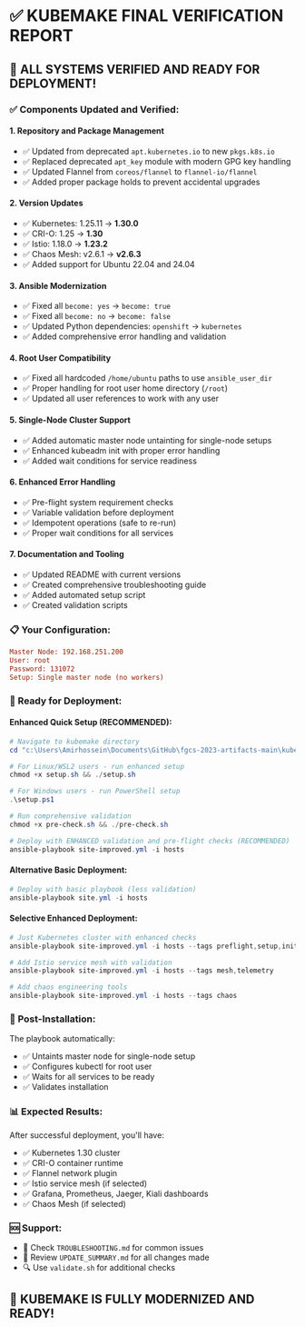 # ✅ KUBEMAKE FINAL VERIFICATION REPORT

## 🎯 ALL SYSTEMS VERIFIED AND READY FOR DEPLOYMENT!

### ✅ Components Updated and Verified:

#### 1. **Repository and Package Management**
- ✅ Updated from deprecated `apt.kubernetes.io` to new `pkgs.k8s.io`
- ✅ Replaced deprecated `apt_key` module with modern GPG key handling
- ✅ Updated Flannel from `coreos/flannel` to `flannel-io/flannel`
- ✅ Added proper package holds to prevent accidental upgrades

#### 2. **Version Updates**
- ✅ Kubernetes: 1.25.11 → **1.30.0**
- ✅ CRI-O: 1.25 → **1.30**
- ✅ Istio: 1.18.0 → **1.23.2**
- ✅ Chaos Mesh: v2.6.1 → **v2.6.3**
- ✅ Added support for Ubuntu 22.04 and 24.04

#### 3. **Ansible Modernization**
- ✅ Fixed all `become: yes` → `become: true`
- ✅ Fixed all `become: no` → `become: false`
- ✅ Updated Python dependencies: `openshift` → `kubernetes`
- ✅ Added comprehensive error handling and validation

#### 4. **Root User Compatibility**
- ✅ Fixed all hardcoded `/home/ubuntu` paths to use `ansible_user_dir`
- ✅ Proper handling for root user home directory (`/root`)
- ✅ Updated all user references to work with any user

#### 5. **Single-Node Cluster Support**
- ✅ Added automatic master node untainting for single-node setups
- ✅ Enhanced kubeadm init with proper error handling
- ✅ Added wait conditions for service readiness

#### 6. **Enhanced Error Handling**
- ✅ Pre-flight system requirement checks
- ✅ Variable validation before deployment
- ✅ Idempotent operations (safe to re-run)
- ✅ Proper wait conditions for all services

#### 7. **Documentation and Tooling**
- ✅ Updated README with current versions
- ✅ Created comprehensive troubleshooting guide
- ✅ Added automated setup script
- ✅ Created validation scripts

### 📋 Your Configuration:
```ini
Master Node: 192.168.251.200
User: root
Password: 131072
Setup: Single master node (no workers)
```

### 🚀 Ready for Deployment:

#### **Enhanced Quick Setup (RECOMMENDED):**
```powershell
# Navigate to kubemake directory
cd "c:\Users\Amirhossein\Documents\GitHub\fgcs-2023-artifacts-main\kubemake"

# For Linux/WSL2 users - run enhanced setup
chmod +x setup.sh && ./setup.sh

# For Windows users - run PowerShell setup
.\setup.ps1

# Run comprehensive validation
chmod +x pre-check.sh && ./pre-check.sh

# Deploy with ENHANCED validation and pre-flight checks (RECOMMENDED)
ansible-playbook site-improved.yml -i hosts
```

#### **Alternative Basic Deployment:**
```powershell
# Deploy with basic playbook (less validation)
ansible-playbook site.yml -i hosts
```

#### **Selective Enhanced Deployment:**
```powershell
# Just Kubernetes cluster with enhanced checks
ansible-playbook site-improved.yml -i hosts --tags preflight,setup,init

# Add Istio service mesh with validation
ansible-playbook site-improved.yml -i hosts --tags mesh,telemetry

# Add chaos engineering tools
ansible-playbook site-improved.yml -i hosts --tags chaos
```

### 🔧 Post-Installation:
The playbook automatically:
- ✅ Untaints master node for single-node setup
- ✅ Configures kubectl for root user
- ✅ Waits for all services to be ready
- ✅ Validates installation

### 📊 Expected Results:
After successful deployment, you'll have:
- ✅ Kubernetes 1.30 cluster
- ✅ CRI-O container runtime
- ✅ Flannel network plugin
- ✅ Istio service mesh (if selected)
- ✅ Grafana, Prometheus, Jaeger, Kiali dashboards
- ✅ Chaos Mesh (if selected)

### 🆘 Support:
- 📖 Check `TROUBLESHOOTING.md` for common issues
- 📝 Review `UPDATE_SUMMARY.md` for all changes made
- 🔍 Use `validate.sh` for additional checks

## 🎉 KUBEMAKE IS FULLY MODERNIZED AND READY!
